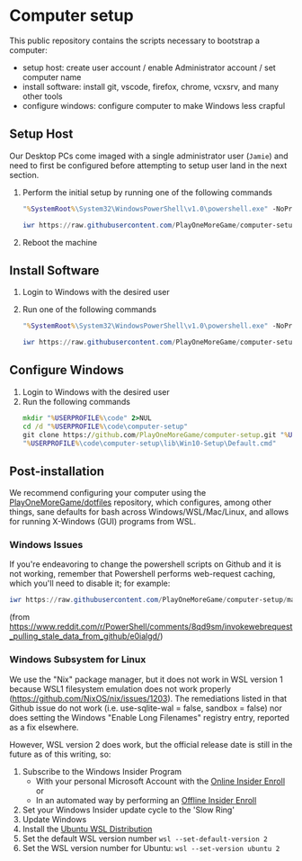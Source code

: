 # Computer setup

This public repository contains the scripts necessary to bootstrap a computer:

- setup host: create user account / enable Administrator account / set computer name
- install software: install git, vscode, firefox, chrome, vcxsrv, and many other tools
- configure windows: configure computer to make Windows less crapful


## Setup Host

Our Desktop PCs come imaged with a single administrator user (`Jamie`) and need to first be configured before attempting to setup user land in the next section.

1. Perform the initial setup by running one of the following commands
    ````cmd
    "%SystemRoot%\System32\WindowsPowerShell\v1.0\powershell.exe" -NoProfile -InputFormat None -ExecutionPolicy Bypass -Command "iex ((New-Object System.Net.WebClient).DownloadString('https://raw.githubusercontent.com/PlayOneMoreGame/computer-setup/master/bin/host-setup.ps1'))"
    ````

    ````powershell
    iwr https://raw.githubusercontent.com/PlayOneMoreGame/computer-setup/master/bin/host-setup.ps1 -UseBasicParsing | iex
    ````
1. Reboot the machine


## Install Software

1. Login to Windows with the desired user
1. Run one of the following commands
    ````cmd
    "%SystemRoot%\System32\WindowsPowerShell\v1.0\powershell.exe" -NoProfile -InputFormat None -ExecutionPolicy Bypass -Command "iex ((New-Object System.Net.WebClient).DownloadString('https://raw.githubusercontent.com/PlayOneMoreGame/computer-setup/master/bin/software-setup.ps1'))"
    ````

    ````powershell
    iwr https://raw.githubusercontent.com/PlayOneMoreGame/computer-setup/master/bin/software-setup.ps1 -UseBasicParsing | iex
    ````

## Configure Windows

1. Login to Windows with the desired user
1. Run the following commands
    ````cmd
    mkdir "%USERPROFILE%\code" 2>NUL
    cd /d "%USERPROFILE%\code\computer-setup"
    git clone https://github.com/PlayOneMoreGame/computer-setup.git "%USERPROFILE%\code\computer-setup"
    "%USERPROFILE%\code\computer-setup\lib\Win10-Setup\Default.cmd"
    ````


## Post-installation

We recommend configuring your computer using the [PlayOneMoreGame/dotfiles](https://github.com/PlayOneMoreGame/dotfiles) repository, which configures, among other things, sane defaults for bash across Windows/WSL/Mac/Linux, and allows for running X-Windows (GUI) programs from WSL.


### Windows Issues

If you're endeavoring to change the powershell scripts on Github and it is not working, remember that Powershell performs web-request caching, which you'll need to disable it; for example:

````powershell
iwr https://raw.githubusercontent.com/PlayOneMoreGame/computer-setup/master/bin/software-setup.ps1 -UseBasicParsing -Headers @{ "Pragma"="no-cache"; "Cache-Control"="no-cache"; } | iex
````
(from https://www.reddit.com/r/PowerShell/comments/8qd9sm/invokewebrequest_pulling_stale_data_from_github/e0ialgd/)


### Windows Subsystem for Linux

We use the "Nix" package manager, but it does not work in WSL version 1 because WSL1 filesystem emulation does not work properly (https://github.com/NixOS/nix/issues/1203). The remediations listed in that Github issue do not work (i.e. use-sqlite-wal = false, sandbox = false) nor does setting the Windows "Enable Long Filenames" registry entry, reported as a fix elsewhere.

However, WSL version 2 does work, but the official release date is still in the future as of this writing, so:

1. Subscribe to the Windows Insider Program
    * With your personal Microsoft Account with the [Online Insider Enroll](https://insider.windows.com/en-us/) or
    * In an automated way by performing an [Offline Insider Enroll](https://github.com/whatever127/offlineinsiderenroll)
1. Set your Windows Insider update cycle to the 'Slow Ring'
1. Update Windows
1. Install the [Ubuntu WSL Distribution](https://www.microsoft.com/en-us/p/ubuntu/9nblggh4msv6)
1. Set the default WSL version number `wsl --set-default-version 2`
1. Set the WSL version number for Ubuntu: `wsl --set-version ubuntu 2`

